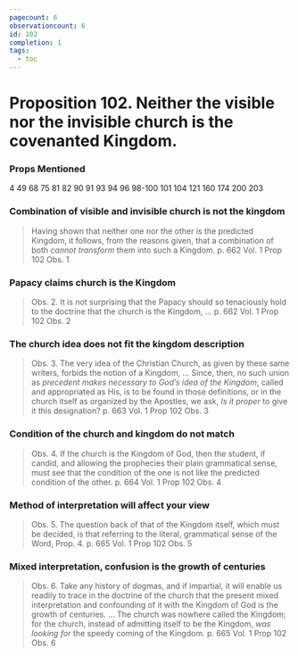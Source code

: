 ```yaml
---
pagecount: 6
observationcount: 6
id: 102
completion: 1
tags:
  - toc
---
```

# Proposition 102. Neither the visible nor the invisible church is the covenanted Kingdom.

### Props Mentioned
4 49 68 75 81 82 90 91 93 94 96 98-100 101 104 121 160 174 200 203
### Combination of visible and invisible church is not the kingdom
>Having shown that neither one nor the other is the predicted Kingdom, it follows, from the reasons given, that a combination of both *cannot transform* them into such a Kingdom.
>p. 662 Vol. 1 Prop 102 Obs. 1
### Papacy claims church is the Kingdom
>Obs. 2. It is not surprising that the Papacy should so tenaciously hold to the doctrine that the church is the Kingdom, ...
>p. 662 Vol. 1 Prop 102 Obs. 2
### The church idea does not fit the kingdom description
>Obs. 3. The very idea of the Christian Church, as given by these same writers, forbids the notion of a Kingdom,
>...
>Since, then, no such union as *precedent makes necessary to God’s idea of the Kingdom*, called and appropriated as His, is to be found in those definitions, or in the church itself as organized by the Apostles, we ask, *Is it proper* to give it this designation?
>p. 663 Vol. 1 Prop 102 Obs. 3
### Condition of the church and kingdom do not match
>Obs. 4. If the church is the Kingdom of God, then the student, if candid, and allowing the prophecies their plain grammatical sense, must see that the condition of the one is not like the predicted condition of the other.
>p. 664 Vol. 1 Prop 102 Obs. 4
### Method of interpretation will affect your view
>Obs. 5. The question back of that of the Kingdom itself, which must be decided, is that referring to the literal, grammatical sense of the Word, Prop. 4.
>p. 665 Vol. 1 Prop 102 Obs. 5
### Mixed interpretation, confusion is the growth of centuries
>Obs. 6. Take any history of dogmas, and if impartial, it will enable us readily to trace in the doctrine of the church that the present mixed interpretation and confounding of it with the Kingdom of God is the growth of centuries.
>...
>The church was nowhere called the Kingdom; for the church, instead of admitting itself to be the Kingdom, *was looking for* the speedy coming of the Kingdom.
>p. 665 Vol. 1 Prop 102 Obs. 6